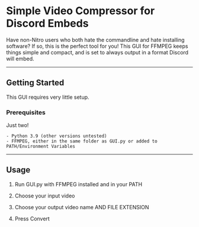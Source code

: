 # Simple Video Compressor for Discord Embeds
Have non-Nitro users who both hate the commandline and hate installing software? If so, this is the perfect tool for you! This GUI for FFMPEG keeps things simple and compact, and is set to always output in a format Discord will embed.

---
## Getting Started
This GUI requires very little setup. 

### Prerequisites

Just two!

```
- Python 3.9 (other versions untested)
- FFMPEG, either in the same folder as GUI.py or added to PATH/Environment Variables
```
---
## Usage

1. Run GUI.py with FFMPEG installed and in your PATH

2. Choose your input video

3. Choose your output video name AND FILE EXTENSION

4. Press Convert 
<!---//(TODO: rename that, while it does convert, the name of that button and the repo title disagree)
--->
